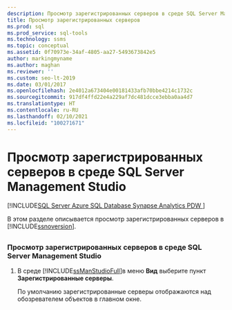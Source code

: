 ```yaml
---
description: Просмотр зарегистрированных серверов в среде SQL Server Management Studio
title: Просмотр зарегистрированных серверов
ms.prod: sql
ms.prod_service: sql-tools
ms.technology: ssms
ms.topic: conceptual
ms.assetid: 0f70973e-34af-4805-aa27-5493673842e5
author: markingmyname
ms.author: maghan
ms.reviewer: ''
ms.custom: seo-lt-2019
ms.date: 03/01/2017
ms.openlocfilehash: 2e4012a673404e00181433afb70bbe4214c1732c
ms.sourcegitcommit: 917df4ffd22e4a229af7dc481dcce3ebba0aa4d7
ms.translationtype: HT
ms.contentlocale: ru-RU
ms.lasthandoff: 02/10/2021
ms.locfileid: "100271671"
---
```

# <a name="view-registered-servers-in-sql-server-management-studio"></a>Просмотр зарегистрированных серверов в среде SQL Server Management Studio

[!INCLUDE[SQL Server Azure SQL Database Synapse Analytics PDW ](../../includes/applies-to-version/sql-asdb-asdbmi-asa-pdw.md)]

В этом разделе описывается просмотр зарегистрированных серверов в [!INCLUDE[ssnoversion](../../includes/ssnoversion-md.md)].

## <a name="SSMSProcedure"></a>

### <a name="to-view-registered-servers-in-sql-server-management-studio"></a>Просмотр зарегистрированных серверов в среде SQL Server Management Studio  

1. В среде [!INCLUDE[ssManStudioFull](../../includes/ssmanstudiofull-md.md)]в меню **Вид** выберите пункт **Зарегистрированные серверы**.

    По умолчанию зарегистрированные серверы отображаются над обозревателем объектов в главном окне.
